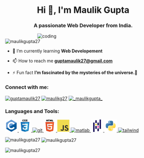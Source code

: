 <h1 align="center">Hi 👋, I'm Maulik Gupta</h1>
<h3 align="center">A passionate Web Developer from India.</h3>

<img src="https://cdn.dribbble.com/users/926537/screenshots/4502924/media/79e26abb3fb85b42f2722cf22da095dc.gif" alt="coding" align="right" width="400">

<p align="left"> <img src="https://komarev.com/ghpvc/?username=maulikgupta27&label=Profile%20views&color=0e75b6&style=flat" alt="maulikgupta27" /> </p>

- 🌱 I’m currently learning **Web Developement**

- 📫 How to reach me **guptamaulik27@gmail.com**

- ⚡ Fun fact **I’m fascinated by the mysteries of the universe.🚀**

<h3 align="left">Connect with me:</h3>
<p align="left">
<a href="https://linkedin.com/in/guptamaulik27" target="blank"><img align="center" src="https://raw.githubusercontent.com/rahuldkjain/github-profile-readme-generator/master/src/images/icons/Social/linked-in-alt.svg" alt="guptamaulik27" height="30" width="40" /></a>
<a href="https://fb.com/maulikg27" target="blank"><img align="center" src="https://raw.githubusercontent.com/rahuldkjain/github-profile-readme-generator/master/src/images/icons/Social/facebook.svg" alt="maulikg27" height="30" width="40" /></a>
<a href="https://instagram.com/_maulikgupta_" target="blank"><img align="center" src="https://raw.githubusercontent.com/rahuldkjain/github-profile-readme-generator/master/src/images/icons/Social/instagram.svg" alt="_maulikgupta_" height="30" width="40" /></a>
</p>

<h3 align="left">Languages and Tools:</h3>
<p align="left"> <a href="https://www.cprogramming.com/" target="_blank" rel="noreferrer"> <img src="https://raw.githubusercontent.com/devicons/devicon/master/icons/c/c-original.svg" alt="c" width="40" height="40"/> </a> <a href="https://www.w3schools.com/css/" target="_blank" rel="noreferrer"> <img src="https://raw.githubusercontent.com/devicons/devicon/master/icons/css3/css3-original-wordmark.svg" alt="css3" width="40" height="40"/> </a> <a href="https://git-scm.com/" target="_blank" rel="noreferrer"> <img src="https://www.vectorlogo.zone/logos/git-scm/git-scm-icon.svg" alt="git" width="40" height="40"/> </a> <a href="https://www.w3.org/html/" target="_blank" rel="noreferrer"> <img src="https://raw.githubusercontent.com/devicons/devicon/master/icons/html5/html5-original-wordmark.svg" alt="html5" width="40" height="40"/> </a> <a href="https://developer.mozilla.org/en-US/docs/Web/JavaScript" target="_blank" rel="noreferrer"> <img src="https://raw.githubusercontent.com/devicons/devicon/master/icons/javascript/javascript-original.svg" alt="javascript" width="40" height="40"/> </a> <a href="https://www.mathworks.com/" target="_blank" rel="noreferrer"> <img src="https://upload.wikimedia.org/wikipedia/commons/2/21/Matlab_Logo.png" alt="matlab" width="40" height="40"/> </a> <a href="https://pandas.pydata.org/" target="_blank" rel="noreferrer"> <img src="https://raw.githubusercontent.com/devicons/devicon/2ae2a900d2f041da66e950e4d48052658d850630/icons/pandas/pandas-original.svg" alt="pandas" width="40" height="40"/> </a> <a href="https://www.python.org" target="_blank" rel="noreferrer"> <img src="https://raw.githubusercontent.com/devicons/devicon/master/icons/python/python-original.svg" alt="python" width="40" height="40"/> </a> <a href="https://tailwindcss.com/" target="_blank" rel="noreferrer"> <img src="https://www.vectorlogo.zone/logos/tailwindcss/tailwindcss-icon.svg" alt="tailwind" width="40" height="40"/> </a> </p>

<p><img align="left" src="https://github-readme-stats.vercel.app/api/top-langs?username=maulikgupta27&show_icons=true&locale=en&layout=compact" alt="maulikgupta27" /></p>

<p>&nbsp;<img align="center" src="https://github-readme-stats.vercel.app/api?username=maulikgupta27&show_icons=true&locale=en" alt="maulikgupta27" /></p>

<p><img align="center" src="https://github-readme-streak-stats.herokuapp.com/?user=maulikgupta27&" alt="maulikgupta27" /></p>
